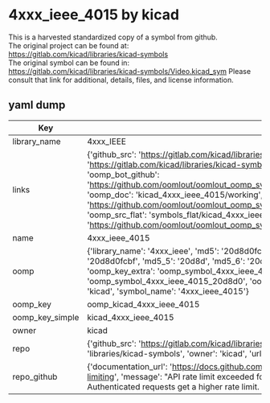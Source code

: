 # 4xxx_ieee_4015 by kicad  
This is a harvested standardized copy of a symbol from github.  
The original project can be found at:  
https://gitlab.com/kicad/libraries/kicad-symbols  
The original symbol can be found in:
https://gitlab.com/kicad/libraries/kicad-symbols/Video.kicad_sym
Please consult that link for additional, details, files, and license information.  
## yaml dump  
| Key | Value |  
| --- | --- |  
| library_name | 4xxx_IEEE |  
| links | {'github_src': 'https://gitlab.com/kicad/libraries/kicad-symbols/Video.kicad_sym', 'github_src_repo': 'https://gitlab.com/kicad/libraries/kicad-symbols', 'oomp_bot': 'kicad_4xxx_ieee_4015/working', 'oomp_bot_github': 'https://github.com/oomlout/oomlout_oomp_symbol_bot/tree/main/kicad_4xxx_ieee_4015/working', 'oomp_doc': 'kicad_4xxx_ieee_4015/working', 'oomp_doc_github': 'https://github.com/oomlout/oomlout_oomp_symbol_doc/tree/main/kicad_4xxx_ieee_4015/working', 'oomp_src_flat': 'symbols_flat/kicad_4xxx_ieee_4015/working', 'oomp_src_flat_github': 'https://github.com/oomlout/oomlout_oomp_symbol_src/tree/main/kicad_4xxx_ieee_4015/working'} |  
| name | 4xxx_ieee_4015 |  
| oomp | {'library_name': '4xxx_ieee', 'md5': '20d8d0fcbf34780eaa4ce1157501432a', 'md5_10': '20d8d0fcbf', 'md5_5': '20d8d', 'md5_6': '20d8d0', 'oomp_key': 'oomp_4xxx_ieee_4015', 'oomp_key_extra': 'oomp_symbol_4xxx_ieee_4015', 'oomp_key_full': 'oomp_symbol_4xxx_ieee_4015_20d8d0', 'oomp_key_simple': '4xxx_ieee_4015', 'owner_name': 'kicad', 'symbol_name': '4xxx_ieee_4015'} |  
| oomp_key | oomp_kicad_4xxx_ieee_4015 |  
| oomp_key_simple | kicad_4xxx_ieee_4015 |  
| owner | kicad |  
| repo | {'github_src': 'https://gitlab.com/kicad/libraries/kicad-symbols/Video.kicad_sym', 'name': 'libraries/kicad-symbols', 'owner': 'kicad', 'url': 'https://gitlab.com/kicad/libraries/kicad-symbols'} |  
| repo_github | {'documentation_url': 'https://docs.github.com/rest/overview/resources-in-the-rest-api#rate-limiting', 'message': "API rate limit exceeded for 84.66.173.59. (But here's the good news: Authenticated requests get a higher rate limit. Check out the documentation for more details.)"} |  

